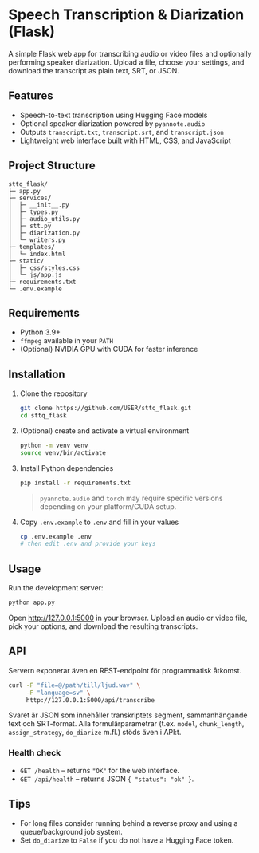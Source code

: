 # Speech Transcription & Diarization (Flask)

A simple Flask web app for transcribing audio or video files and optionally performing speaker diarization. Upload a file, choose your settings, and download the transcript as plain text, SRT, or JSON.

## Features
- Speech-to-text transcription using Hugging Face models
- Optional speaker diarization powered by `pyannote.audio`
- Outputs `transcript.txt`, `transcript.srt`, and `transcript.json`
- Lightweight web interface built with HTML, CSS, and JavaScript

## Project Structure
```
sttq_flask/
├─ app.py
├─ services/
│  ├─ __init__.py
│  ├─ types.py
│  ├─ audio_utils.py
│  ├─ stt.py
│  ├─ diarization.py
│  └─ writers.py
├─ templates/
│  └─ index.html
├─ static/
│  ├─ css/styles.css
│  └─ js/app.js
├─ requirements.txt
└─ .env.example
```

## Requirements
- Python 3.9+
- `ffmpeg` available in your `PATH`
- (Optional) NVIDIA GPU with CUDA for faster inference

## Installation
1. Clone the repository
   ```bash
   git clone https://github.com/USER/sttq_flask.git
   cd sttq_flask
   ```
2. (Optional) create and activate a virtual environment
   ```bash
   python -m venv venv
   source venv/bin/activate
   ```
3. Install Python dependencies
   ```bash
   pip install -r requirements.txt
   ```
   > `pyannote.audio` and `torch` may require specific versions depending on your platform/CUDA setup.

4. Copy `.env.example` to `.env` and fill in your values
   ```bash
   cp .env.example .env
   # then edit .env and provide your keys
   ```

## Usage
Run the development server:
```bash
python app.py
```
Open <http://127.0.0.1:5000> in your browser. Upload an audio or video file, pick your options, and download the resulting transcripts.

## API
Servern exponerar även en REST-endpoint för programmatisk åtkomst.

```bash
curl -F "file=@/path/till/ljud.wav" \
     -F "language=sv" \
     http://127.0.0.1:5000/api/transcribe
```

Svaret är JSON som innehåller transkriptets segment, sammanhängande text och SRT-format. Alla formulärparametrar (t.ex. `model`, `chunk_length`, `assign_strategy`, `do_diarize` m.fl.) stöds även i API:t.

### Health check
- `GET /health` – returns `"OK"` for the web interface.
- `GET /api/health` – returns JSON `{ "status": "ok" }`.

## Tips
- For long files consider running behind a reverse proxy and using a queue/background job system.
- Set `do_diarize` to `False` if you do not have a Hugging Face token.

